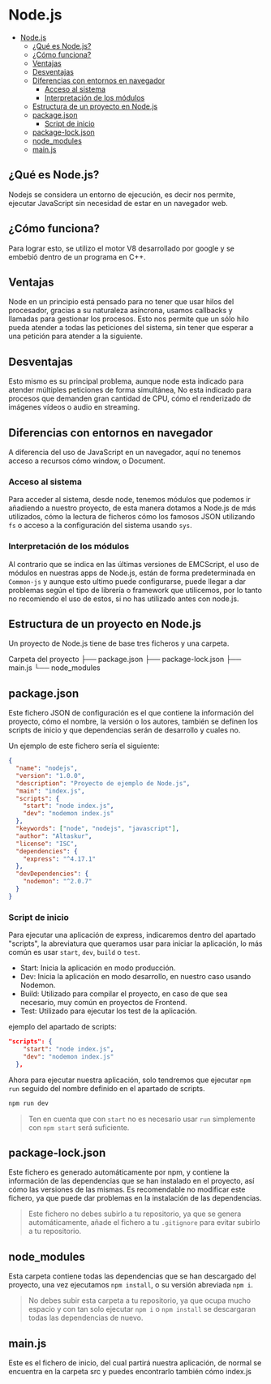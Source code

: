 # Node.js

- [Node.js](#nodejs)
  - [¿Qué es Node.js?](#qué-es-nodejs)
  - [¿Cómo funciona?](#cómo-funciona)
  - [Ventajas](#ventajas)
  - [Desventajas](#desventajas)
  - [Diferencias con entornos en navegador](#diferencias-con-entornos-en-navegador)
    - [Acceso al sistema](#acceso-al-sistema)
    - [Interpretación de los módulos](#interpretación-de-los-módulos)
  - [Estructura de un proyecto en Node.js](#estructura-de-un-proyecto-en-nodejs)
  - [package.json](#packagejson)
    - [Script de inicio](#script-de-inicio)
  - [package-lock.json](#package-lockjson)
  - [node\_modules](#node_modules)
  - [main.js](#mainjs)

## ¿Qué es Node.js?

Nodejs se considera un entorno de ejecución, es decir nos permite, ejecutar JavaScript sin necesidad de estar en un
navegador web.

## ¿Cómo funciona?

Para lograr esto, se utilizo el motor V8 desarrollado por google y se embebió dentro de un programa en C++.

## Ventajas

Node en un principio está pensado para no tener que usar hilos del procesador, gracias a su naturaleza asíncrona, usamos callbacks y llamadas para gestionar los procesos. Esto nos permite que un sólo hilo pueda atender a todas las peticiones del sistema, sin tener que esperar a una petición para atender a la siguiente.

## Desventajas

Esto mismo es su principal problema, aunque node esta indicado para atender múltiples peticiones de forma simultánea, No esta indicado para procesos que demanden gran cantidad de CPU, cómo el renderizado de imágenes vídeos o audio en streaming.

## Diferencias con entornos en navegador

A diferencia del uso de JavaScript en un navegador, aquí no tenemos acceso a recursos cómo window, o Document.

### Acceso al sistema

Para acceder al sistema, desde node, tenemos módulos que podemos ir añadiendo a nuestro proyecto, de esta manera dotamos a Node.js de más utilizados, cómo la lectura de ficheros cómo los famosos JSON utilizando `fs` o acceso a la configuración del sistema usando `sys`.

### Interpretación de los módulos

Al contrario que se indica en las últimas versiones de EMCScript, el uso de módulos en nuestras apps de Node.js, están de forma predeterminada en `Common-js` y aunque esto ultimo puede configurarse, puede llegar a dar problemas según el tipo de librería o framework que utilicemos, por lo tanto no recomiendo el uso de estos, si no has utilizado antes con node.js.

## Estructura de un proyecto en Node.js

Un proyecto de Node.js tiene de base tres ficheros y una carpeta.

Carpeta del proyecto
├── package.json
├── package-lock.json
├── main.js
└── node_modules

## package.json

Este fichero JSON de configuración es el que contiene la información del proyecto, cómo el nombre, la versión o los autores, también se definen los scripts de inicio y que dependencias serán de desarrollo y cuales no.

Un ejemplo de este fichero sería el siguiente:

```json
{
  "name": "nodejs",
  "version": "1.0.0",
  "description": "Proyecto de ejemplo de Node.js",
  "main": "index.js",
  "scripts": {
    "start": "node index.js",
    "dev": "nodemon index.js"
  },
  "keywords": ["node", "nodejs", "javascript"],
  "author": "Altaskur",
  "license": "ISC",
  "dependencies": {
    "express": "^4.17.1"
  },
  "devDependencies": {
    "nodemon": "^2.0.7"
  }
}
```

### Script de inicio

Para ejecutar una aplicación de express, indicaremos dentro del apartado "scripts", la abreviatura que queramos usar para iniciar la aplicación, lo más común es usar ``start``, ``dev``, ``build`` o ``test``.

- Start: Inicia la aplicación en modo producción.
- Dev: Inicia la aplicación en modo desarrollo, en nuestro caso usando Nodemon.
- Build: Utilizado para compilar el proyecto, en caso de que sea necesario, muy común en proyectos de Frontend.
- Test: Utilizado para ejecutar los test de la aplicación.

ejemplo del apartado de scripts:

```json
"scripts": {
    "start": "node index.js",
    "dev": "nodemon index.js"
  },
```

Ahora para ejecutar nuestra aplicación, solo tendremos que ejecutar `npm run` seguido del nombre definido en el apartado de scripts.

```bash
npm run dev
```

> Ten en cuenta que con ``start`` no es necesario usar ``run`` simplemente con ``npm start`` será suficiente.

## package-lock.json

Este fichero es generado automáticamente por npm, y contiene la información de las dependencias que se han instalado en el proyecto, así cómo las versiones de las mismas. Es recomendable no modificar este fichero, ya que puede dar problemas en la instalación de las dependencias.

> Este fichero no debes subirlo a tu repositorio, ya que se genera automáticamente, añade el fichero a tu ``.gitignore`` para evitar subirlo a tu repositorio.

## node_modules

Esta carpeta contiene todas las dependencias que se han descargado del proyecto, una vez ejecutamos ``npm install``, o su versión abreviada ``npm i``.

> No debes subir esta carpeta a tu repositorio, ya que ocupa mucho espacio y con tan solo ejecutar ``npm i`` o ``npm install`` se descargaran todas las dependencias de nuevo.

## main.js

Este es el fichero de inicio, del cual partirá nuestra aplicación, de normal se encuentra en la carpeta src y puedes encontrarlo también cómo index.js
